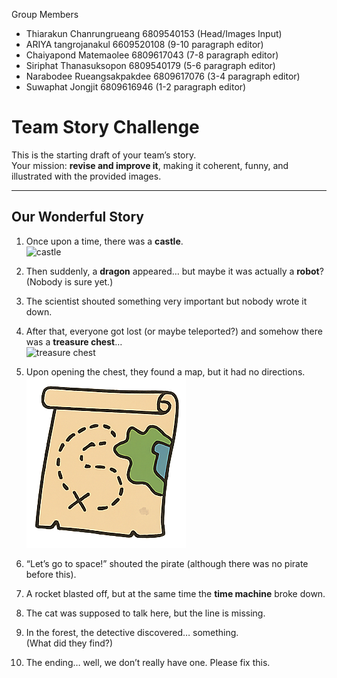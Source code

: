 Group Members
- Thiarakun Chanrungrueang 6809540153 (Head/Images Input)
- ARIYA tangrojanakul 6609520108 (9-10 paragraph editor)
- Chaiyapond Matemaolee 6809617043 (7-8 paragraph editor)
- Siriphat Thanasuksopon 6809540179 (5-6 paragraph editor)
- Narabodee Rueangsakpakdee 6809617076 (3-4 paragraph editor)
- Suwaphat Jongjit 6809616946 (1-2 paragraph editor)

# Team Story Challenge

This is the starting draft of your team’s story.  
Your mission: **revise and improve it**, making it coherent, funny, and illustrated with the provided images.

---

## Our Wonderful Story

1. Once upon a time, there was a **castle**.  
   ![castle](img1.png)

2. Then suddenly, a **dragon** appeared… but maybe it was actually a **robot**?  
   (Nobody is sure yet.)

3. The scientist shouted something very important but nobody wrote it down.  

4. After that, everyone got lost (or maybe teleported?) and somehow there was a **treasure chest**…  
   ![treasure chest](img2.png)

5. Upon opening the chest, they found a map, but it had no directions.
   ![alt text](/img/map.png)

6. “Let’s go to space!” shouted the pirate (although there was no pirate before this).

7. A rocket blasted off, but at the same time the **time machine** broke down.  

8. The cat was supposed to talk here, but the line is missing.  

9. In the forest, the detective discovered… something.  
   (What did they find?)  

10. The ending… well, we don’t really have one. Please fix this.
